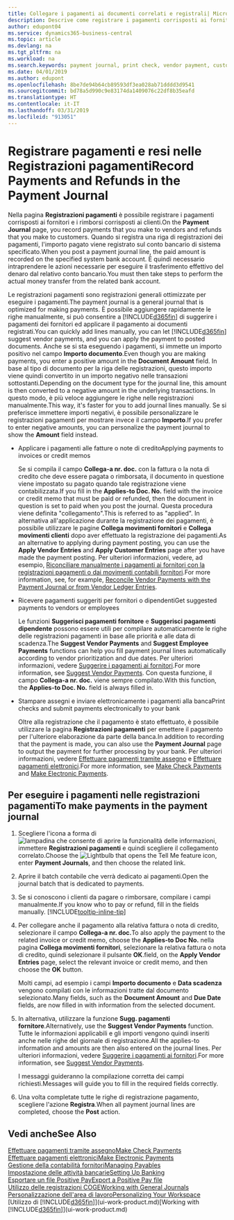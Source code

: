 ```yaml
---
title: Collegare i pagamenti ai documenti correlati e registrali| Microsoft Docs
description: Descrive come registrare i pagamenti corrisposti ai fornitori e i rimborsi corrisposti ai clienti.
author: edupont04
ms.service: dynamics365-business-central
ms.topic: article
ms.devlang: na
ms.tgt_pltfrm: na
ms.workload: na
ms.search.keywords: payment journal, print check, vendor payment, customer refund, creditor, debt, balance due, AP
ms.date: 04/01/2019
ms.author: edupont
ms.openlocfilehash: 8be7de94b64cb89593df3ea028ab71dddd3d9541
ms.sourcegitcommit: bd78a5d990c9e83174da1409076c22df8b35eafd
ms.translationtype: HT
ms.contentlocale: it-IT
ms.lasthandoff: 03/31/2019
ms.locfileid: "913051"
---
```

# <a name="record-payments-and-refunds-in-the-payment-journal"></a><span data-ttu-id="d3cc1-103">Registrare pagamenti e resi nelle Registrazioni pagamenti</span><span class="sxs-lookup"><span data-stu-id="d3cc1-103">Record Payments and Refunds in the Payment Journal</span></span>

<span data-ttu-id="d3cc1-104">Nella pagina **Registrazioni pagamenti** è possibile registrare i pagamenti corrisposti ai fornitori e i rimborsi corrisposti ai clienti.</span><span class="sxs-lookup"><span data-stu-id="d3cc1-104">On the **Payment Journal** page, you record payments that you make to vendors and refunds that you make to customers.</span></span> <span data-ttu-id="d3cc1-105">Quando si registra una riga di registrazioni dei pagamenti, l'importo pagato viene registrato sul conto bancario di sistema specificato.</span><span class="sxs-lookup"><span data-stu-id="d3cc1-105">When you post a payment journal line, the paid amount is recorded on the specified system bank account.</span></span> <span data-ttu-id="d3cc1-106">È quindi necessario intraprendere le azioni necessarie per eseguire il trasferimento effettivo del denaro dal relativo conto bancario.</span><span class="sxs-lookup"><span data-stu-id="d3cc1-106">You must then take steps to perform the actual money transfer from the related bank account.</span></span>  

<span data-ttu-id="d3cc1-107">Le registrazioni pagamenti sono registrazioni generali ottimizzate per eseguire i pagamenti.</span><span class="sxs-lookup"><span data-stu-id="d3cc1-107">The payment journal is a general journal that is optimized for making payments.</span></span> <span data-ttu-id="d3cc1-108">È possibile aggiungere rapidamente le righe manualmente, si può consentire a [!INCLUDE[d365fin](includes/d365fin_md.md)] di suggerire i pagamenti dei fornitori ed applicare il pagamento ai documenti registrati.</span><span class="sxs-lookup"><span data-stu-id="d3cc1-108">You can quickly add lines manually, you can let [!INCLUDE[d365fin](includes/d365fin_md.md)] suggest vendor payments, and you can apply the payment to posted documents.</span></span> <span data-ttu-id="d3cc1-109">Anche se si sta eseguendo i pagamenti, si immette un importo positivo nel campo **Importo documento**.</span><span class="sxs-lookup"><span data-stu-id="d3cc1-109">Even though you are making payments, you enter a positive amount in the **Document Amount** field.</span></span> <span data-ttu-id="d3cc1-110">In base al tipo di documento per la riga delle registrazioni, questo importo viene quindi convertito in un importo negativo nelle transazioni sottostanti.</span><span class="sxs-lookup"><span data-stu-id="d3cc1-110">Depending on the document type for the journal line, this amount is then converted to a negative amount in the underlying transactions.</span></span> <span data-ttu-id="d3cc1-111">In questo modo, è più veloce aggiungere le righe nelle registrazioni manualmente.</span><span class="sxs-lookup"><span data-stu-id="d3cc1-111">This way, it's faster for you to add journal lines manually.</span></span> <span data-ttu-id="d3cc1-112">Se si preferisce immettere importi negativi, è possibile personalizzare le registrazioni pagamenti per mostrare invece il campo **Importo**.</span><span class="sxs-lookup"><span data-stu-id="d3cc1-112">If you prefer to enter negative amounts, you can personalize the payment journal to show the **Amount** field instead.</span></span>  

- <span data-ttu-id="d3cc1-113">Applicare i pagamenti alle fatture o note di credito</span><span class="sxs-lookup"><span data-stu-id="d3cc1-113">Applying payments to invoices or credit memos</span></span>

    <span data-ttu-id="d3cc1-114">Se si compila il campo **Collega-a nr. doc.** con la fattura o la nota di credito che deve essere pagata o rimborsata, il documento in questione viene impostato su pagato quando tale registrazione viene contabilizzata.</span><span class="sxs-lookup"><span data-stu-id="d3cc1-114">If you fill in the **Applies-to Doc. No.** field with the invoice or credit memo that must be paid or refunded, then the document in question is set to paid when you post the journal.</span></span> <span data-ttu-id="d3cc1-115">Questa procedura viene definita "collegamento".</span><span class="sxs-lookup"><span data-stu-id="d3cc1-115">This is referred to as "applied".</span></span> <span data-ttu-id="d3cc1-116">In alternativa all'applicazione durante la registrazione dei pagamenti, è possibile utilizzare le pagine **Collega movimenti fornitori** e **Collega movimenti clienti** dopo aver effettuato la registrazione dei pagamenti.</span><span class="sxs-lookup"><span data-stu-id="d3cc1-116">As an alternative to applying during payment posting, you can use the **Apply Vendor Entries** and **Apply Customer Entries** page after you have made the payment posting.</span></span> <span data-ttu-id="d3cc1-117">Per ulteriori informazioni, vedere, ad esempio, [Riconciliare manualmente i pagamenti ai fornitori con la registrazioni pagamenti o dai movimenti contabili fornitori](payables-how-apply-purchase-transactions-manually.md).</span><span class="sxs-lookup"><span data-stu-id="d3cc1-117">For more information, see, for example, [Reconcile Vendor Payments with the Payment Journal or from Vendor Ledger Entries](payables-how-apply-purchase-transactions-manually.md).</span></span>  

- <span data-ttu-id="d3cc1-118">Ricevere pagamenti suggeriti per fornitori o dipendenti</span><span class="sxs-lookup"><span data-stu-id="d3cc1-118">Get suggested payments to vendors or employees</span></span>

    <span data-ttu-id="d3cc1-119">Le funzioni **Suggerisci pagamenti fornitore** e **Suggerisci pagamenti dipendente** possono essere utili per compilare automaticamente le righe delle registrazioni pagamenti in base alle priorità e alle data di scadenza.</span><span class="sxs-lookup"><span data-stu-id="d3cc1-119">The **Suggest Vendor Payments** and **Suggest Employee Payments** functions can help you fill payment journal lines automatically according to vendor prioritization and due dates.</span></span> <span data-ttu-id="d3cc1-120">Per ulteriori informazioni, vedere [Suggerire i pagamenti ai fornitori](payables-how-suggest-vendor-payments.md).</span><span class="sxs-lookup"><span data-stu-id="d3cc1-120">For more information, see [Suggest Vendor Payments](payables-how-suggest-vendor-payments.md).</span></span> <span data-ttu-id="d3cc1-121">Con questa funzione, il campo **Collega-a nr. doc.** viene sempre compilato.</span><span class="sxs-lookup"><span data-stu-id="d3cc1-121">With this function, the **Applies-to Doc. No.** field is always filled in.</span></span>  

- <span data-ttu-id="d3cc1-122">Stampare assegni e inviare elettronicamente i pagamenti alla banca</span><span class="sxs-lookup"><span data-stu-id="d3cc1-122">Print checks and submit payments electronically to your bank</span></span>

    <span data-ttu-id="d3cc1-123">Oltre alla registrazione che il pagamento è stato effettuato, è possibile utilizzare la pagina **Registrazioni pagamenti** per emettere il pagamento per l'ulteriore elaborazione da parte della banca.</span><span class="sxs-lookup"><span data-stu-id="d3cc1-123">In addition to recording that the payment is made, you can also use the **Payment Journal** page to output the payment for further processing by your bank.</span></span> <span data-ttu-id="d3cc1-124">Per ulteriori informazioni, vedere [Effettuare pagamenti tramite assegno](payables-how-work-checks.md) e [Effettuare pagamenti elettronici](payables-how-export-payments-bank-file.md).</span><span class="sxs-lookup"><span data-stu-id="d3cc1-124">For more information, see [Make Check Payments](payables-how-work-checks.md) and [Make Electronic Payments](payables-how-export-payments-bank-file.md).</span></span>  

## <a name="to-make-payments-in-the-payment-journal"></a><span data-ttu-id="d3cc1-125">Per eseguire i pagamenti nelle registrazioni pagamenti</span><span class="sxs-lookup"><span data-stu-id="d3cc1-125">To make payments in the payment journal</span></span>

1. <span data-ttu-id="d3cc1-126">Scegliere l'icona a forma di ![lampadina che consente di aprire la funzionalità delle informazioni](media/ui-search/search_small.png "Informazioni sull'operazione che si desidera eseguire"), immettere **Registrazioni pagamenti** e quindi scegliere il collegamento correlato.</span><span class="sxs-lookup"><span data-stu-id="d3cc1-126">Choose the ![Lightbulb that opens the Tell Me feature](media/ui-search/search_small.png "Tell me what you want to do") icon, enter **Payment Journals**, and then choose the related link.</span></span>
2. <span data-ttu-id="d3cc1-127">Aprire il batch contabile che verrà dedicato ai pagamenti.</span><span class="sxs-lookup"><span data-stu-id="d3cc1-127">Open the journal batch that is dedicated to payments.</span></span>
3. <span data-ttu-id="d3cc1-128">Se si conoscono i clienti da pagare o rimborsare, compilare i campi manualmente.</span><span class="sxs-lookup"><span data-stu-id="d3cc1-128">If you know who to pay or refund, fill in the fields manually.</span></span> [!INCLUDE[tooltip-inline-tip](includes/tooltip-inline-tip_md.md)]
4. <span data-ttu-id="d3cc1-129">Per collegare anche il pagamento alla relativa fattura o nota di credito, selezionare il campo **Collega-a nr. doc.**</span><span class="sxs-lookup"><span data-stu-id="d3cc1-129">To also apply the payment to the related invoice or credit memo, choose the **Applies-to Doc No.**</span></span> <span data-ttu-id="d3cc1-130">nella pagina **Collega movimenti fornitori**, selezionare la relativa fattura o nota di credito, quindi selezionare il pulsante **OK**.</span><span class="sxs-lookup"><span data-stu-id="d3cc1-130">field, on the **Apply Vendor Entries** page, select the relevant invoice or credit memo, and then choose the **OK** button.</span></span>

    <span data-ttu-id="d3cc1-131">Molti campi, ad esempio i campi **Importo documento** e **Data scadenza** vengono compilati con le informazioni tratte dal documento selezionato.</span><span class="sxs-lookup"><span data-stu-id="d3cc1-131">Many fields, such as the **Document Amount** and **Due Date** fields, are now filled in with information from the selected document.</span></span>
5. <span data-ttu-id="d3cc1-132">In alternativa, utilizzare la funzione **Sugg. pagamenti fornitore**.</span><span class="sxs-lookup"><span data-stu-id="d3cc1-132">Alternatively, use the **Suggest Vendor Payments** function.</span></span> <span data-ttu-id="d3cc1-133">Tutte le informazioni applicabili e gli importi vengono quindi inseriti anche nelle righe del giornale di registrazione.</span><span class="sxs-lookup"><span data-stu-id="d3cc1-133">All the applies-to information and amounts are then also entered on the journal lines.</span></span> <span data-ttu-id="d3cc1-134">Per ulteriori informazioni, vedere [Suggerire i pagamenti ai fornitori](payables-how-suggest-vendor-payments.md).</span><span class="sxs-lookup"><span data-stu-id="d3cc1-134">For more information, see [Suggest Vendor Payments](payables-how-suggest-vendor-payments.md).</span></span>

    <span data-ttu-id="d3cc1-135">I messaggi guideranno la compilazione corretta dei campi richiesti.</span><span class="sxs-lookup"><span data-stu-id="d3cc1-135">Messages will guide you to fill in the required fields correctly.</span></span>
6.  <span data-ttu-id="d3cc1-136">Una volta completate tutte le righe di registrazione pagamento, scegliere l'azione **Registra**.</span><span class="sxs-lookup"><span data-stu-id="d3cc1-136">When all payment journal lines are completed, choose the **Post** action.</span></span>

## <a name="see-also"></a><span data-ttu-id="d3cc1-137">Vedi anche</span><span class="sxs-lookup"><span data-stu-id="d3cc1-137">See Also</span></span>
[<span data-ttu-id="d3cc1-138">Effettuare pagamenti tramite assegno</span><span class="sxs-lookup"><span data-stu-id="d3cc1-138">Make Check Payments</span></span>](payables-how-work-checks.md)  
[<span data-ttu-id="d3cc1-139">Effettuare pagamenti elettronici</span><span class="sxs-lookup"><span data-stu-id="d3cc1-139">Make Electronic Payments</span></span>](payables-how-export-payments-bank-file.md)  
[<span data-ttu-id="d3cc1-140">Gestione della contabilità fornitori</span><span class="sxs-lookup"><span data-stu-id="d3cc1-140">Managing Payables</span></span>](payables-manage-payables.md)  
[<span data-ttu-id="d3cc1-141">Impostazione delle attività bancarie</span><span class="sxs-lookup"><span data-stu-id="d3cc1-141">Setting Up Banking</span></span>](bank-setup-banking.md)  
[<span data-ttu-id="d3cc1-142">Esportare un file Positive Pay</span><span class="sxs-lookup"><span data-stu-id="d3cc1-142">Export a Positive Pay file</span></span>](finance-how-positive-pay.md)  
[<span data-ttu-id="d3cc1-143">Utilizzo delle registrazioni COGE</span><span class="sxs-lookup"><span data-stu-id="d3cc1-143">Working with General Journals</span></span>](ui-work-general-journals.md)  
[<span data-ttu-id="d3cc1-144">Personalizzazione dell'area di lavoro</span><span class="sxs-lookup"><span data-stu-id="d3cc1-144">Personalizing Your Workspace</span></span>](ui-personalization-user.md)  
<span data-ttu-id="d3cc1-145">[Utilizzo di [!INCLUDE[d365fin](includes/d365fin_md.md)]](ui-work-product.md)</span><span class="sxs-lookup"><span data-stu-id="d3cc1-145">[Working with [!INCLUDE[d365fin](includes/d365fin_md.md)]](ui-work-product.md)</span></span>  
